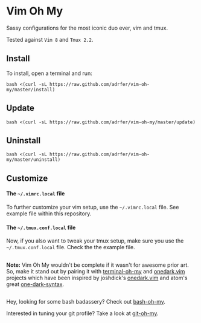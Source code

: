 # Vim Oh My

Sassy configurations for the most iconic duo ever, vim and tmux.

Tested against `Vim 8` and `Tmux 2.2`.

## Install

To install, open a terminal and run:

    bash <(curl -sL https://raw.github.com/adrfer/vim-oh-my/master/install)

## Update

    bash <(curl -sL https://raw.github.com/adrfer/vim-oh-my/master/update)

## Uninstall

    bash <(curl -sL https://raw.github.com/adrfer/vim-oh-my/master/uninstall)

## Customize

#### The `~/.vimrc.local` file

To further customize your vim setup, use the `~/.vimrc.local` file. See example file within this repository.

#### The `~/.tmux.conf.local` file

Now, if you also want to tweak your tmux setup, make sure you use the `~/.tmux.conf.local` file. Check the the example file.

##
**Note:** Vim Oh My wouldn't be complete if it wasn't for awesome prior art. So, make it stand out by pairing it with [terminal-oh-my](https://github.com/adrfer/terminal-oh-my) and [onedark.vim](https://github.com/adrfer/onedark.vim) projects which have been inspired by joshdick's [onedark.vim](https://github.com/joshdick/onedark.vim) and atom's great [one-dark-syntax](https://github.com/atom/one-dark-syntax).

##
Hey, looking for some bash badassery? Check out [bash-oh-my](https://github.com/adrfer/bash-oh-my).

Interested in tuning your git profile? Take a look at [git-oh-my](https://github.com/adrfer/git-oh-my).
